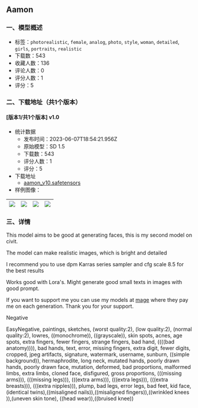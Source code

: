 ## Aamon
### 一、模型概述

- 标签：`photorealistic`, `female`, `analog`, `photo`, `style`, `woman`, `detailed`, `girls`, `portraits`, `realistic`
- 下载数：543
- 收藏人数：136
- 评论人数：0
- 评分人数：1
- 评分：5

### 二、下载地址（共1个版本）

#### [版本1/共1个版本] v1.0

- 统计数据
  - 发布时间：2023-06-07T18:54:21.956Z
  - 原始模型：SD 1.5
  - 下载数：543
  - 评分人数：1
  - 评分：5
- 下载地址
  - [aamon_v10.safetensors](https://civitai.com/api/download/models/89941)
- 样例图像：

| <img src="https://image.civitai.com/xG1nkqKTMzGDvpLrqFT7WA/8ba0eddc-147e-4ce7-808f-e40fb9badc1e/width=450/1064533.jpeg" /> | <img src="https://image.civitai.com/xG1nkqKTMzGDvpLrqFT7WA/557f201f-f8e4-4b8e-b647-bc333ea7f957/width=450/1064534.jpeg" /> | <img src="https://image.civitai.com/xG1nkqKTMzGDvpLrqFT7WA/bad82b7f-2087-410b-ab05-7ac0a782a5c5/width=450/1042221.jpeg" /> | <img src="https://image.civitai.com/xG1nkqKTMzGDvpLrqFT7WA/5ba007a2-5c99-4e1f-8552-117988a6dc09/width=450/1042219.jpeg" /> |
| ---- | ---- | ---- | ---- |


### 三、详情
<p>This model aims to be good at generating faces, this is my second model on civit.</p><p>The model can make realistic images, which is bright and detailed</p><p>I recommend you to use dpm Karras series sampler and cfg scale 8.5 for the best results</p><p>Works good with Lora's. Might generate good small texts in images with good prompt.</p><p>If you want to support me you can use my models at <a target="_blank" rel="ugc" href="https://www.mage.space/">mage</a> where they pay me on each generation. Thank you for your support.</p><p></p><p>Negative</p><p>EasyNegative, paintings, sketches, (worst quality:2), (low quality:2), (normal quality:2), lowres, ((monochrome)), ((grayscale)), skin spots, acnes, age spots, extra fingers, fewer fingers, strange fingers, bad hand, ((((bad anatomy)))), bad hands, text, error, missing fingers, extra digit, fewer digits, cropped, jpeg artifacts, signature, watermark, username, sunburn, ((simple background)), hermaphrodite, long neck, mutated hands, poorly drawn hands, poorly drawn face, mutation, deformed, bad proportions, malformed limbs, extra limbs, cloned face, disfigured, gross proportions, (((missing arms))), (((missing legs))), (((extra arms))), (((extra legs))), (((extra breasts))), (((extra nipples))), plump, bad legs, error legs, bad feet, kid face,(identical twins),((misaligned nails)),((misaligned fingers)),((wrinkled knees )),(uneven skin tone), ((head wear)),((bruised knee))</p>